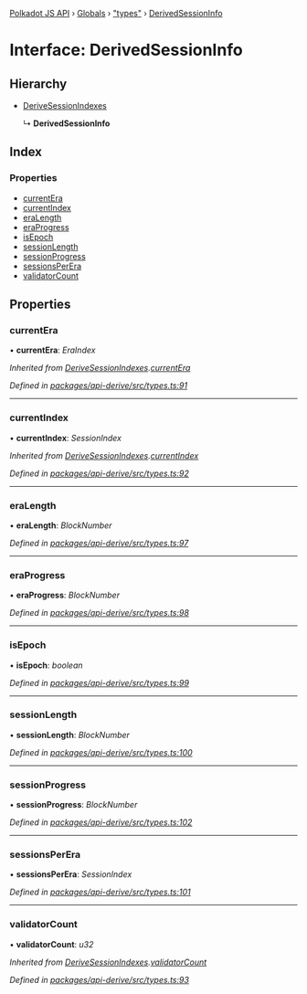 [Polkadot JS API](../README.md) › [Globals](../globals.md) › ["types"](../modules/_types_.md) › [DerivedSessionInfo](_types_.derivedsessioninfo.md)

# Interface: DerivedSessionInfo

## Hierarchy

* [DeriveSessionIndexes](_types_.derivesessionindexes.md)

  ↳ **DerivedSessionInfo**

## Index

### Properties

* [currentEra](_types_.derivedsessioninfo.md#currentera)
* [currentIndex](_types_.derivedsessioninfo.md#currentindex)
* [eraLength](_types_.derivedsessioninfo.md#eralength)
* [eraProgress](_types_.derivedsessioninfo.md#eraprogress)
* [isEpoch](_types_.derivedsessioninfo.md#isepoch)
* [sessionLength](_types_.derivedsessioninfo.md#sessionlength)
* [sessionProgress](_types_.derivedsessioninfo.md#sessionprogress)
* [sessionsPerEra](_types_.derivedsessioninfo.md#sessionsperera)
* [validatorCount](_types_.derivedsessioninfo.md#validatorcount)

## Properties

###  currentEra

• **currentEra**: *EraIndex*

*Inherited from [DeriveSessionIndexes](_types_.derivesessionindexes.md).[currentEra](_types_.derivesessionindexes.md#currentera)*

*Defined in [packages/api-derive/src/types.ts:91](https://github.com/polkadot-js/api/blob/33fd1b1c78/packages/api-derive/src/types.ts#L91)*

___

###  currentIndex

• **currentIndex**: *SessionIndex*

*Inherited from [DeriveSessionIndexes](_types_.derivesessionindexes.md).[currentIndex](_types_.derivesessionindexes.md#currentindex)*

*Defined in [packages/api-derive/src/types.ts:92](https://github.com/polkadot-js/api/blob/33fd1b1c78/packages/api-derive/src/types.ts#L92)*

___

###  eraLength

• **eraLength**: *BlockNumber*

*Defined in [packages/api-derive/src/types.ts:97](https://github.com/polkadot-js/api/blob/33fd1b1c78/packages/api-derive/src/types.ts#L97)*

___

###  eraProgress

• **eraProgress**: *BlockNumber*

*Defined in [packages/api-derive/src/types.ts:98](https://github.com/polkadot-js/api/blob/33fd1b1c78/packages/api-derive/src/types.ts#L98)*

___

###  isEpoch

• **isEpoch**: *boolean*

*Defined in [packages/api-derive/src/types.ts:99](https://github.com/polkadot-js/api/blob/33fd1b1c78/packages/api-derive/src/types.ts#L99)*

___

###  sessionLength

• **sessionLength**: *BlockNumber*

*Defined in [packages/api-derive/src/types.ts:100](https://github.com/polkadot-js/api/blob/33fd1b1c78/packages/api-derive/src/types.ts#L100)*

___

###  sessionProgress

• **sessionProgress**: *BlockNumber*

*Defined in [packages/api-derive/src/types.ts:102](https://github.com/polkadot-js/api/blob/33fd1b1c78/packages/api-derive/src/types.ts#L102)*

___

###  sessionsPerEra

• **sessionsPerEra**: *SessionIndex*

*Defined in [packages/api-derive/src/types.ts:101](https://github.com/polkadot-js/api/blob/33fd1b1c78/packages/api-derive/src/types.ts#L101)*

___

###  validatorCount

• **validatorCount**: *u32*

*Inherited from [DeriveSessionIndexes](_types_.derivesessionindexes.md).[validatorCount](_types_.derivesessionindexes.md#validatorcount)*

*Defined in [packages/api-derive/src/types.ts:93](https://github.com/polkadot-js/api/blob/33fd1b1c78/packages/api-derive/src/types.ts#L93)*
